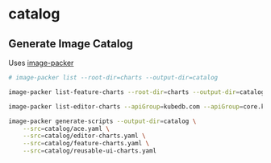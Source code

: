 # catalog

## Generate Image Catalog

Uses [image-packer](https://github.com/kmodules/image-packer)

```bash
# image-packer list --root-dir=charts --output-dir=catalog

image-packer list-feature-charts --root-dir=charts --output-dir=catalog

image-packer list-editor-charts --apiGroup=kubedb.com --apiGroup=core.kubestash.com --output-dir=catalog

image-packer generate-scripts --output-dir=catalog \
    --src=catalog/ace.yaml \
    --src=catalog/editor-charts.yaml \
    --src=catalog/feature-charts.yaml \
    --src=catalog/reusable-ui-charts.yaml
```
